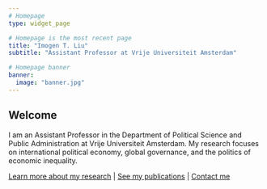 ```yaml
---
# Homepage
type: widget_page

# Homepage is the most recent page
title: "Imogen T. Liu"
subtitle: "Assistant Professor at Vrije Universiteit Amsterdam"

# Homepage banner
banner:
  image: "banner.jpg"
---
```


## Welcome

I am an Assistant Professor in the Department of Political Science and Public Administration at Vrije Universiteit Amsterdam. My research focuses on international political economy, global governance, and the politics of economic inequality.

[Learn more about my research](/research) | [See my publications](/publications) | [Contact me](/contact)
